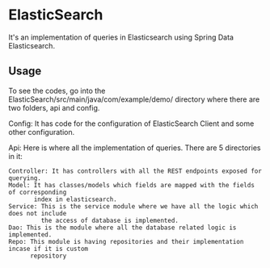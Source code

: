 # ElasticSearch

It's an implementation of queries in Elasticsearch using Spring Data Elasticsearch. 

## Usage

To see the codes, go into the ElasticSearch/src/main/java/com/example/demo/ directory where there are two folders, api and config.
 
Config: It has code for the configuration of ElasticSearch Client and some other configuration.   

Api: Here is where all the implementation of queries. There are 5 directories in it:

    Controller: It has controllers with all the REST endpoints exposed for querying.
    Model: It has classes/models which fields are mapped with the fields of corresponding 
           index in elasticsearch.
    Service: This is the service module where we have all the logic which does not include 
             the access of database is implemented.
    Dao: This is the module where all the database related logic is implemented.
    Repo: This module is having repositories and their implementation incase if it is custom 
          repository

